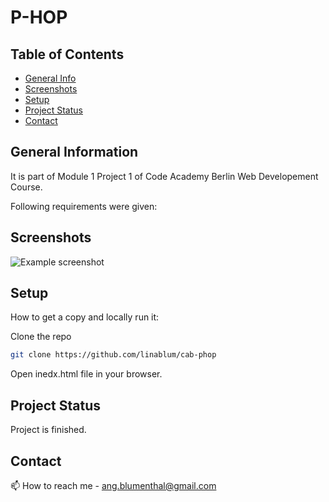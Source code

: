 # P-HOP
>  


## Table of Contents
* [General Info](#general-information)
* [Screenshots](#screenshots)
* [Setup](#setup)
* [Project Status](#project-status)
* [Contact](#contact)



## General Information

It is part of Module 1 Project 1 of Code Academy Berlin Web Developement Course. 

Following requirements were given:


## Screenshots
![Example screenshot](./img/)


## Setup

How to get a copy and locally run it:

   Clone the repo
   ```bash
   git clone https://github.com/linablum/cab-phop
   ```
   
   Open inedx.html file in your browser.
   

## Project Status
Project is finished.


## Contact

📫 How to reach me - ang.blumenthal@gmail.com
